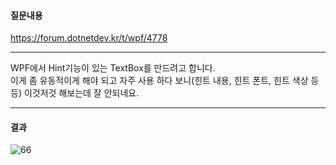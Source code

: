 #### 질문내용

https://forum.dotnetdev.kr/t/wpf/4778

***

WPF에서 Hint기능이 있는 TextBox를 만드려고 합니다.<br/>
이게 좀 유동적이게 해야 되고 자주 사용 하다 보니(힌트 내용, 힌트 폰트, 힌트 색상 등등) 이것저것 해보는데 잘 안되네요.

***
 
#### 결과
![66](https://user-images.githubusercontent.com/13028129/195482392-22092465-53cf-4718-a0c0-49bcc9528d08.gif)
